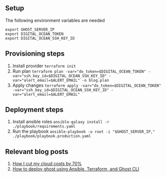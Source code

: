 ## Setup

The following environment variables are needed

```
export GHOST_SERVER_IP
export DIGITAL_OCEAN_TOKEN
export DIGITAL_OCEAN_SSH_KEY_ID
```

## Provisioning steps

1. Install provider
   `terraform init`
2. Run plan
   `terraform plan -var="do_token=$DIGITAL_OCEAN_TOKEN" -var="ssh_key_id=$DIGITAL_OCEAN_SSH_KEY_ID" -var="alert_email=$ALERT_EMAIL" -o blog.plan`
3. Apply changes
   `terraform apply -var="do_token=$DIGITAL_OCEAN_TOKEN" -var="ssh_key_id=$DIGITAL_OCEAN_SSH_KEY_ID" -var="alert_email=$ALERT_EMAIL"`

## Deployment steps

1. Install ansible roles
   `ansible-galaxy install -r ./playbook/requirements.yaml`
2. Run the playbook
   `ansible-playbook -u root -i "$GHOST_SERVER_IP," ./playbook/playbook.production.yaml`

## Relevant blog posts
1. [How I cut my cloud costs by 70%](https://hackandslash.blog/how-i-cut-my-cloud-costs-by-70-percent/?source=GitHub)
2. [How to deploy ghost using Ansible, Terraform, and Ghost CLI](https://hackandslash.blog/how-to-deploy-ghost-using-ansible-terraform-and-ghost-cli/?source=GitHub)

